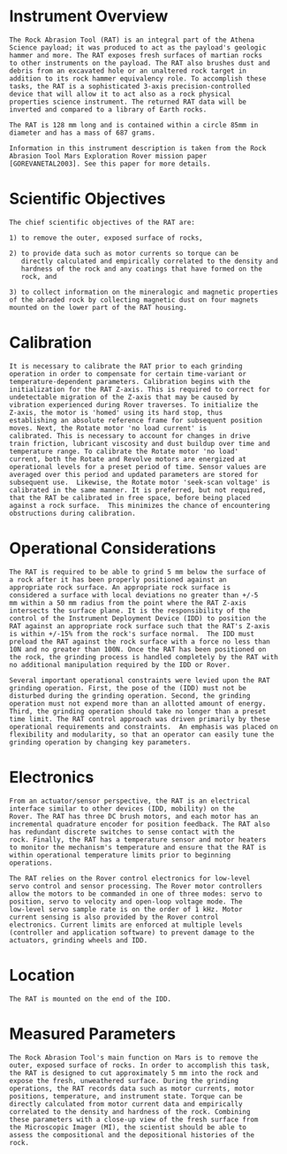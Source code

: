 
 
  Instrument Overview
  ===================
    The Rock Abrasion Tool (RAT) is an integral part of the Athena
    Science payload; it was produced to act as the payload's geologic
    hammer and more. The RAT exposes fresh surfaces of martian rocks
    to other instruments on the payload. The RAT also brushes dust and
    debris from an excavated hole or an unaltered rock target in
    addition to its rock hammer equivalency role. To accomplish these
    tasks, the RAT is a sophisticated 3-axis precision-controlled
    device that will allow it to act also as a rock physical
    properties science instrument. The returned RAT data will be
    inverted and compared to a library of Earth rocks.
 
    The RAT is 128 mm long and is contained within a circle 85mm in
    diameter and has a mass of 687 grams.
 
    Information in this instrument description is taken from the Rock
    Abrasion Tool Mars Exploration Rover mission paper
    [GOREVANETAL2003]. See this paper for more details.
 
 
  Scientific Objectives
  =====================
    The chief scientific objectives of the RAT are:
 
    1) to remove the outer, exposed surface of rocks,
 
    2) to provide data such as motor currents so torque can be
       directly calculated and empirically correlated to the density and
       hardness of the rock and any coatings that have formed on the
       rock, and
 
    3) to collect information on the mineralogic and magnetic properties
    of the abraded rock by collecting magnetic dust on four magnets
    mounted on the lower part of the RAT housing.
 
 
  Calibration
  ===========
    It is necessary to calibrate the RAT prior to each grinding
    operation in order to compensate for certain time-variant or
    temperature-dependent parameters. Calibration begins with the
    initialization for the RAT Z-axis. This is required to correct for
    undetectable migration of the Z-axis that may be caused by
    vibration experienced during Rover traverses. To initialize the
    Z-axis, the motor is 'homed' using its hard stop, thus
    establishing an absolute reference frame for subsequent position
    moves. Next, the Rotate motor 'no load current' is
    calibrated. This is necessary to account for changes in drive
    train friction, lubricant viscosity and dust buildup over time and
    temperature range. To calibrate the Rotate motor 'no load'
    current, both the Rotate and Revolve motors are energized at
    operational levels for a preset period of time. Sensor values are
    averaged over this period and updated parameters are stored for
    subsequent use.  Likewise, the Rotate motor 'seek-scan voltage' is
    calibrated in the same manner. It is preferred, but not required,
    that the RAT be calibrated in free space, before being placed
    against a rock surface.  This minimizes the chance of encountering
    obstructions during calibration.
 
 
  Operational Considerations
  ==========================
    The RAT is required to be able to grind 5 mm below the surface of
    a rock after it has been properly positioned against an
    appropriate rock surface. An appropriate rock surface is
    considered a surface with local deviations no greater than +/-5
    mm within a 50 mm radius from the point where the RAT Z-axis
    intersects the surface plane. It is the responsibility of the
    control of the Instrument Deployment Device (IDD) to position the
    RAT against an appropriate rock surface such that the RAT's Z-axis
    is within +/-15% from the rock's surface normal.  The IDD must
    preload the RAT against the rock surface with a force no less than
    10N and no greater than 100N. Once the RAT has been positioned on
    the rock, the grinding process is handled completely by the RAT with
    no additional manipulation required by the IDD or Rover.
 
    Several important operational constraints were levied upon the RAT
    grinding operation. First, the pose of the (IDD) must not be
    disturbed during the grinding operation. Second, the grinding
    operation must not expend more than an allotted amount of energy.
    Third, the grinding operation should take no longer than a preset
    time limit. The RAT control approach was driven primarily by these
    operational requirements and constraints.  An emphasis was placed on
    flexibility and modularity, so that an operator can easily tune the
    grinding operation by changing key parameters.
 
 
  Electronics
  ===========
    From an actuator/sensor perspective, the RAT is an electrical
    interface similar to other devices (IDD, mobility) on the
    Rover. The RAT has three DC brush motors, and each motor has an
    incremental quadrature encoder for position feedback. The RAT also
    has redundant discrete switches to sense contact with the
    rock. Finally, the RAT has a temperature sensor and motor heaters
    to monitor the mechanism's temperature and ensure that the RAT is
    within operational temperature limits prior to beginning
    operations.
 
    The RAT relies on the Rover control electronics for low-level
    servo control and sensor processing. The Rover motor controllers
    allow the motors to be commanded in one of three modes: servo to
    position, servo to velocity and open-loop voltage mode. The
    low-level servo sample rate is on the order of 1 kHz. Motor
    current sensing is also provided by the Rover control
    electronics. Current limits are enforced at multiple levels
    (controller and application software) to prevent damage to the
    actuators, grinding wheels and IDD.
 
 
  Location
  ========
    The RAT is mounted on the end of the IDD.
 
 
  Measured Parameters
  ===================
    The Rock Abrasion Tool's main function on Mars is to remove the
    outer, exposed surface of rocks. In order to accomplish this task,
    the RAT is designed to cut approximately 5 mm into the rock and
    expose the fresh, unweathered surface. During the grinding
    operations, the RAT records data such as motor currents, motor
    positions, temperature, and instrument state. Torque can be
    directly calculated from motor current data and empirically
    correlated to the density and hardness of the rock. Combining
    these parameters with a close-up view of the fresh surface from
    the Microscopic Imager (MI), the scientist should be able to
    assess the compositional and the depositional histories of the
    rock.

        